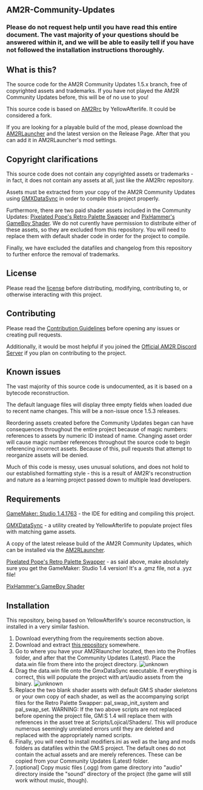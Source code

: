 ## AM2R-Community-Updates
### Please do not request help until you have read this entire document. The vast majority of your questions should be answered within it, and we will be able to easily tell if you have not followed the installation instructions thoroughly.

## What is this?
The source code for the AM2R Community Updates 1.5.x branch, free of copyrighted assets and trademarks. If you have not played the AM2R Community Updates before, this will be of no use to you!

This source code is based on [AM2Rrc](https://gitlab.com/yellowafterlife/AM2Rrc) by YellowAfterlife. It could be considered a fork.

If you are looking for a playable build of the mod, please download the [AM2RLauncher](https://www.reddit.com/r/AM2R/comments/me73i2/am2rlauncher_20_release_now_with_linux_support/) and the latest version on the Release Page. After that you can add it in AM2RLauncher's mod settings.

## Copyright clarifications
This source code does not contain any copyrighted assets or trademarks - in fact, it does not contain any assets at all, just like the AM2Rrc repository.

Assets must be extracted from your copy of the AM2R Community Updates using [GMXDataSync](https://github.com/YAL-GameMaker-Tools/GmxDataSync/blob/master/Executable/GmxDataSync.exe) in order to compile this project properly.

Furthermore, there are two paid shader assets included in the Community Updates: [Pixelated Pope's Retro Palette Swapper](https://pixelatedpope.itch.io/retro-palette-swapper) and [PixHammer's GameBoy Shader](https://pixhammer.itch.io/gameboy-shader). We do not curently have permission to distribute either of these assets, so they are excluded from this repository. You will need to replace them with default shader code in order for the project to compile.

Finally, we have excluded the datafiles and changelog from this repository to further enforce the removal of trademarks.

## License
Please read the [license](https://github.com/Nero260/AM2Retro/blob/main/LICENSE) before distributing, modifying, contributing to, or otherwise interacting with this project.

## Contributing
Please read the [Contribution Guidelines](https://github.com/Nero260/AM2Retro/blob/main/CONTRIBUTING.md) before opening any issues or creating pull requests.

Additionally, it would be most helpful if you joined the [Official AM2R Discord Server](https://discord.com/invite/HAeG8spkSu) if you plan on contributing to the project.

## Known issues
The vast majority of this source code is undocumented, as it is based on a bytecode reconstruction.

The default language files will display three empty fields when loaded due to recent name changes. This will be a non-issue once 1.5.3 releases.

Reordering assets created before the Community Updates began can have consequences throughout the entire project because of magic numbers: references to assets by numeric ID instead of name. Changing asset order will cause magic number references throughout the source code to begin referencing incorrect assets. Because of this, pull requests that attempt to reorganize assets will be denied.

Much of this code is messy, uses unusual solutions, and does not hold to our established formatting style - this is a result of AM2R's reconstruction and nature as a learning project passed down to multiple lead developers.

## Requirements
[GameMaker: Studio 1.4.1763](https://store.yoyogames.com/downloads/gm-studio/GMStudio-Installer-1.4.1763.exe) - the IDE for editing and compiling this project.

[GMXDataSync](https://raw.githubusercontent.com/YAL-GameMaker-Tools/GmxDataSync/master/Executable/GmxDataSync.exe) - a utility created by YellowAfterlife to populate project files with matching game assets.

A copy of the latest release build of the AM2R Community Updates, which can be installed via the [AM2RLauncher](https://www.reddit.com/r/AM2R/comments/me73i2/am2rlauncher_20_release_now_with_linux_support/).

[Pixelated Pope's Retro Palette Swapper](https://pixelatedpope.itch.io/retro-palette-swapper) - as said above, make absolutely sure you get the GameMaker: Studio 1.4 version! It's a .gmz file, not a .yyz file!

[PixHammer's GameBoy Shader](https://pixhammer.itch.io/gameboy-shader)

## Installation

This repository, being based on YellowAfterlife's source reconstruction, is installed in a very similar fashion.

1. Download everything from the requirements section above.
2. Download and extract [this repository](https://github.com/Nero260/AM2Retro.git) somewhere.
3. Go to where you have your AM2Rlauncher located, then into the Profiles folder, and after that the Community Updates (Latest). Place the data.win file from there into the project directory.
![unknown](https://cdn.discordapp.com/attachments/509717926807601182/841708939980570655/unknown.png)
4. Drag the data.win file onto the GmxDataSync executable. If everything is correct, this will populate the project with art/audio assets from the binary.
![unknown](https://cdn.discordapp.com/attachments/509717926807601182/841709919542706176/unknown.png)
5. Replace the two blank shader assets with default GM:S shader skeletons or your own copy of each shader, as well as the accompanying script files for the Retro Palette Swapper: pal_swap_init_system and pal_swap_set. WARNING: If the two above scripts are not replaced before opening the project file, GM:S 1.4 will replace them with <undefined> references in the asset tree at Scripts/Lojical/Shaders/. This will produce numerous seemingly unrelated errors until they are deleted and replaced with the appropriately named scripts.
6. Finally, you will need to install modifiers.ini as well as the lang and mods folders as datafiles within the GM:S project. The default ones do not contain the actual assets and are merely references. These can be copied from your Community Updates (Latest) folder.
7. [optional] Copy music files (.ogg) from game directory into "audio" directory inside the "sound" directory of the project (the game will still work without music, though).
